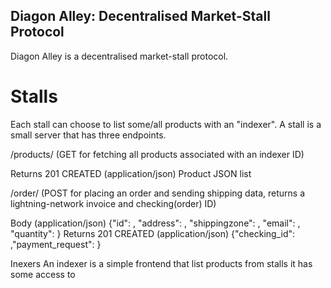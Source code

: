 ## Diagon Alley: Decentralised Market-Stall Protocol
Diagon Alley is a decentralised market-stall protocol. 

# Stalls
Each stall can choose to list some/all products with an "indexer". A stall is a small server that has three endpoints.

/products/<indexer-ID> (GET for fetching all products associated with an indexer ID)
  
Returns 201 CREATED (application/json)
Product JSON list

/order/<indexer-ID> (POST for placing an order and sending shipping data, returns a lightning-network invoice and checking(order) ID)

Body (application/json)
{"id": <string>, "address": <string>, "shippingzone": <integer>, "email": <string>, "quantity": <integer>}
Returns 201 CREATED (application/json)
{"checking_id": <string>,"payment_request": <string>}

Inexers
An indexer is a simple frontend that list products from stalls it has some access to

